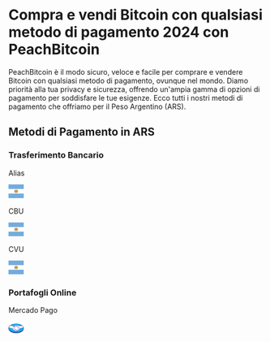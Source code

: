<body class="payment-methods-page">

# Compra e vendi Bitcoin con qualsiasi metodo di pagamento 2024 con PeachBitcoin

PeachBitcoin è il modo sicuro, veloce e facile per comprare e vendere Bitcoin con qualsiasi metodo di pagamento, ovunque nel mondo. Diamo priorità alla tua privacy e sicurezza, offrendo un'ampia gamma di opzioni di pagamento per soddisfare le tue esigenze. Ecco tutti i nostri metodi di pagamento che offriamo per il Peso Argentino (ARS).

## Metodi di Pagamento in ARS

### Trasferimento Bancario

<div class="payment-grid">
    <div class="payment-grid-item">
        <p>Alias</p> 
        <img src="/img/faq/logoimg/argentine.png" width="30px" height="27px" alt="Compra bitcoin con Alias, Vendi bitcoin con Alias">
    </div>
    <div class="payment-grid-item">
        <p>CBU</p> 
        <img src="/img/faq/logoimg/argentine.png" width="30px" height="27px" alt="Compra bitcoin con CBU, Vendi bitcoin con CBU">
    </div>
    <div class="payment-grid-item">
        <p>CVU</p> 
        <img src="/img/faq/logoimg/argentine.png" width="30px" height="27px" alt="Compra bitcoin con CVU, Vendi bitcoin con CVU">
    </div>
</div>

### Portafogli Online

<div class="payment-grid">
    <div class="payment-grid-item">
        <p>Mercado Pago</p> 
        <img src="/img/faq/logoimg/mercadopago.png" width="30px" height="27px" alt="Compra bitcoin con Mercado Pago, Vendi bitcoin con Mercado Pago">
    </div>
</div>

</body>
